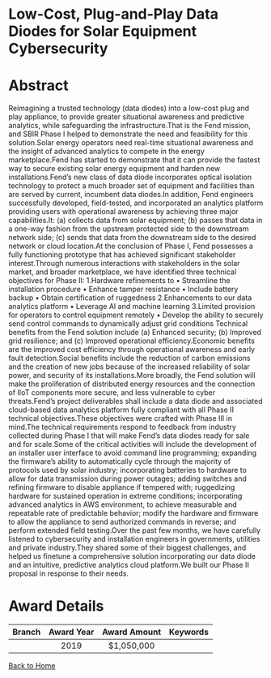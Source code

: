 
Low-Cost, Plug-and-Play Data Diodes for Solar Equipment Cybersecurity
=====================================================================

# Abstract


Reimagining a trusted technology (data diodes) into a low-cost plug and play appliance, to provide greater situational awareness and predictive analytics, while safeguarding the infrastructure.That is the Fend mission, and SBIR Phase I helped to demonstrate the need and feasibility for this solution.Solar energy operators need real-time situational awareness and the insight of advanced analytics to compete in the energy marketplace.Fend has started to demonstrate that it can provide the fastest way to secure existing solar energy equipment and harden new installations.Fend’s new class of data diode incorporates optical isolation technology to protect a much broader set of equipment and facilities than are served by current, incumbent data diodes.In addition, Fend engineers successfully developed, field-tested, and incorporated an analytics platform providing users with operational awareness by achieving three major capabilities.It: (a) collects data from solar equipment; (b) passes that data in a one-way fashion from the upstream protected side to the downstream network side; (c) sends that data from the downstream side to the desired network or cloud location.At the conclusion of Phase I, Fend possesses a fully functioning prototype that has achieved significant stakeholder interest.Through numerous interactions with stakeholders in the solar market, and broader marketplace, we have identified three technical objectives for Phase II: 1.Hardware refinements to • Streamline the installation procedure • Enhance tamper resistance • Include battery backup • Obtain certification of ruggedness 2.Enhancements to our data analytics platform • Leverage AI and machine learning 3.Limited provision for operators to control equipment remotely • Develop the ability to securely send control commands to dynamically adjust grid conditions Technical benefits from the Fend solution include (a) Enhanced security; (b) Improved grid resilience; and (c) Improved operational efficiency.Economic benefits are the improved cost efficiency through operational awareness and early fault detection.Social benefits include the reduction of carbon emissions and the creation of new jobs because of the increased reliability of solar power, and security of its installations.More broadly, the Fend solution will make the proliferation of distributed energy resources and the connection of IIoT components more secure, and less vulnerable to cyber threats.Fend’s project deliverables shall include a data diode and associated cloud-based data analytics platform fully compliant with all Phase II technical objectives.These objectives were crafted with Phase III in mind.The technical requirements respond to feedback from industry collected during Phase I that will make Fend’s data diodes ready for sale and for scale.Some of the critical activities will include the development of an installer user interface to avoid command line programming; expanding the firmware’s ability to automatically cycle through the majority of protocols used by solar industry; incorporating batteries to hardware to allow for data transmission during power outages; adding switches and refining firmware to disable appliance if tempered with; ruggedizing hardware for sustained operation in extreme conditions; incorporating advanced analytics in AWS environment, to achieve measurable and repeatable rate of predictable behavior; modify the hardware and firmware to allow the appliance to send authorized commands in reverse; and perform extended field testing.Over the past few months, we have carefully listened to cybersecurity and installation engineers in governments, utilities and private industry.They shared some of their biggest challenges, and helped us finetune a comprehensive solution incorporating our data diode and an intuitive, predictive analytics cloud platform.We built our Phase II proposal in response to their needs.  

# Award Details

|Branch|Award Year|Award Amount|Keywords|
| :---: | :---: | :---: | :---: |
||2019|$1,050,000||
  
  


[Back to Home](https://github.com/chrischow/dod_sbir_awards/Reports/CC/#791)